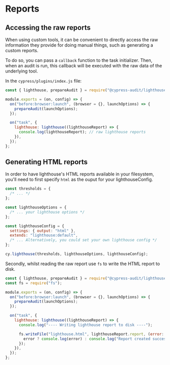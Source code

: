 # Reports

## Accessing the raw reports

When using custom tools, it can be convenient to directly access the raw information they provide for doing manual things, such as generating a custom reports.

To do so, you can pass a `callback` function to the task initializer. Then, when an audit is run, this callback will be executed with the raw data of the underlying tool.

In the `cypress/plugins/index.js` file:

```javascript
const { lighthouse, prepareAudit } = require("@cypress-audit/lighthouse");

module.exports = (on, config) => {
  on("before:browser:launch", (browser = {}, launchOptions) => {
    prepareAudit(launchOptions);
  });

  on("task", {
    lighthouse: lighthouse((lighthouseReport) => {
      console.log(lighthouseReport); // raw lighthouse reports
    }),
  });
};
```

## Generating HTML reports

In order to have lighthouse's HTML reports available in your filesystem, you'll need to first specify `html` as the ouput for your lighthouseConfig.

```js
const thresholds = {
  /* ... */
};

const lighthouseOptions = {
  /* ... your lighthouse options */
};

const lighthouseConfig = {
  settings: { output: "html" },
  extends: "lighthouse:default",
  /* ... Alternatively, you could set your own lighthouse config */
};

cy.lighthouse(thresholds, lighthouseOptions, lighthouseConfig);
```

Secondly, whilst reading the raw report use `fs` to write the HTML report to disk.

```javascript
const { lighthouse, prepareAudit } = require("@cypress-audit/lighthouse");
const fs = require("fs");

module.exports = (on, config) => {
  on("before:browser:launch", (browser = {}, launchOptions) => {
    prepareAudit(launchOptions);
  });

  on("task", {
    lighthouse: lighthouse((lighthouseReport) => {
      console.log("---- Writing lighthouse report to disk ----");

      fs.writeFile("lighthouse.html", lighthouseReport.report, (error: any) => {
        error ? console.log(error) : console.log("Report created successfully");
      });
    }),
  });
};
```
